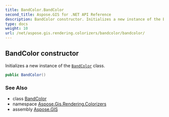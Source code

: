 ```yaml
---
title: BandColor.BandColor
second_title: Aspose.GIS for .NET API Reference
description: BandColor constructor. Initializes a new instance of the BandColor class
type: docs
weight: 10
url: /net/aspose.gis.rendering.colorizers/bandcolor/bandcolor/
---
```

## BandColor constructor

Initializes a new instance of the [`BandColor`](../) class.

```csharp
public BandColor()
```

### See Also

* class [BandColor](../)
* namespace [Aspose.Gis.Rendering.Colorizers](../../bandcolor/)
* assembly [Aspose.GIS](../../../)


